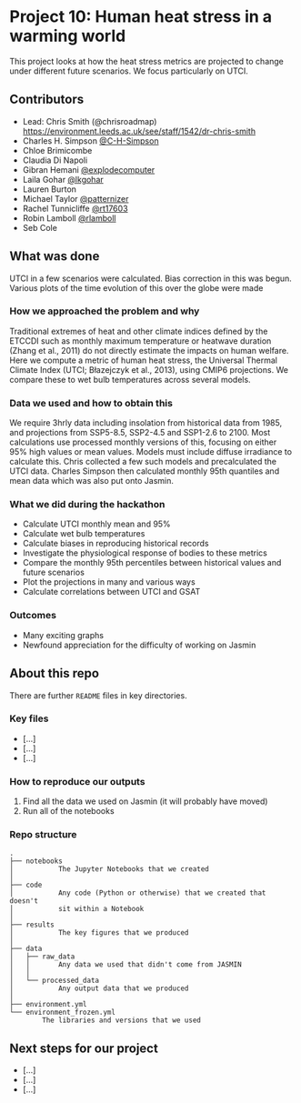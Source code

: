 # Project 10: Human heat stress in a warming world

This project looks at how the heat stress metrics are projected to change under different future scenarios. We focus particularly on UTCI.

## Contributors

* Lead: Chris Smith (@chrisroadmap) https://environment.leeds.ac.uk/see/staff/1542/dr-chris-smith
* Charles H. Simpson [@C-H-Simpson](https://github.com/C-H-Simpson)
* Chloe Brimicombe
* Claudia Di Napoli 
* Gibran Hemani [@explodecomputer](https://github.com/explodecomputer)
* Laila Gohar [@lkgohar](https://github.com/lkgohar)
* Lauren Burton 
* Michael Taylor [@patternizer](https://github.com/patternizer)
* Rachel Tunnicliffe [@rt17603](https://github.com/rt17603)
* Robin Lamboll [@rlamboll](https://github.com/rlamboll)
* Seb Cole

## What was done
UTCI in a few scenarios were calculated. Bias correction in this was begun. Various plots of the time evolution of this over the globe were made

### How we approached the problem and why

Traditional extremes of heat and other climate indices defined by the ETCCDI such as monthly maximum temperature or heatwave duration (Zhang et al., 2011) do not directly estimate the impacts on human welfare. Here we compute a metric of human heat stress, the Universal Thermal Climate Index (UTCI; Błazejczyk et al., 2013), using CMIP6 projections. We compare these to wet bulb temperatures across several models. 

### Data we used and how to obtain this

We require 3hrly data including insolation from historical data from 1985, and projections from SSP5-8.5, SSP2-4.5 and SSP1-2.6 to 2100. Most calculations use processed monthly versions of this, focusing on either 95% high values or mean values. Models must include diffuse irradiance to calculate this. Chris collected a few such models and precalculated the UTCI data. Charles Simpson then calculated monthly 95th quantiles and mean data which was also put onto Jasmin. 

### What we did during the hackathon

* Calculate UTCI monthly mean and 95%
* Calculate wet bulb temperatures
* Calculate biases in reproducing historical records
* Investigate the physiological response of bodies to these metrics
* Compare the monthly 95th percentiles between historical values and future scenarios
* Plot the projections in many and various ways
* Calculate correlations between UTCI and GSAT 

### Outcomes

* Many exciting graphs
* Newfound appreciation for the difficulty of working on Jasmin

## About this repo

There are further `README` files in key directories.

### Key files

* [...]
* [...]
* [...]

### How to reproduce our outputs

1. Find all the data we used on Jasmin (it will probably have moved)
2. Run all of the notebooks

### Repo structure

    .
    ├── notebooks
    │           The Jupyter Notebooks that we created
    │
    ├── code
    │           Any code (Python or otherwise) that we created that doesn't
    │           sit within a Notebook
    │
    ├── results
    │           The key figures that we produced
    │
    ├── data
    │   ├── raw_data
    │   │       Any data we used that didn't come from JASMIN
    │   │
    │   └── processed_data
    │           Any output data that we produced
    │
    ├── environment.yml
    └── environment_frozen.yml
            The libraries and versions that we used

## Next steps for our project

* [...]
* [...]
* [...]
